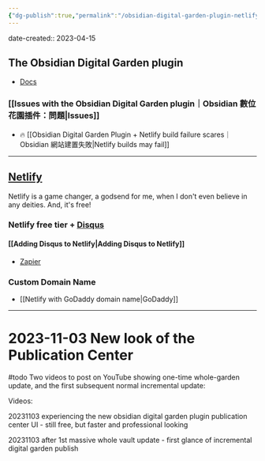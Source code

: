 ```yaml
---
{"dg-publish":true,"permalink":"/obsidian-digital-garden-plugin-netlify/","noteIcon":"2"}
---
```


date-created:: 2023-04-15
## The Obsidian Digital Garden plugin
- [Docs](https://dg-docs.ole.dev/)
### [[Issues with the Obsidian Digital Garden plugin｜Obsidian 數位花園插件：問題\|Issues]]

- 🔥 [[Obsidian Digital Garden Plugin + Netlify build failure scares｜Obsidian 網站建置失敗\|Netlify builds may fail]]  

---
## [Netlify](https://www.netlify.com/)

Netlify is a game changer, a godsend for me, when I don't even believe in any deities. And, it's free!
### Netlify free tier + [Disqus](https://disqus.com/)
#### [[Adding Disqus to Netlify\|Adding Disqus to Netlify]]
- [Zapier](https://zapier.com/apps/disqus/integrations/netlify)
### Custom Domain Name
- [[Netlify with GoDaddy domain name\|GoDaddy]]

---
# 2023-11-03 New look of the Publication Center

#todo  Two videos to post on YouTube showing one-time whole-garden update, and the first subsequent normal incremental update:

Videos:

20231103 experiencing the new obsidian digital garden plugin publication center UI - still free, but faster and professional looking

20231103 after 1st massive whole vault update - first glance of incremental digital garden publish